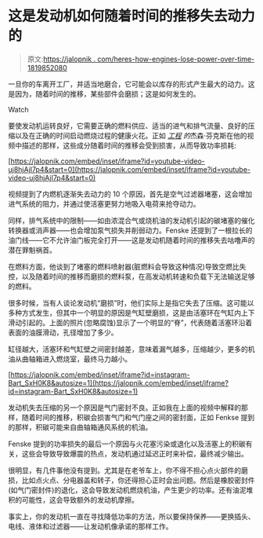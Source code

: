 # 这是发动机如何随着时间的推移失去动力的

> 原文:[https://jalopnik . com/heres-how-engines-lose-power-over-time-1819852080](https://jalopnik.com/heres-how-engines-lose-power-over-time-1819852080)

一旦你的车离开工厂，并适当地磨合，它可能会以库存的形式产生最大的动力。这是因为，随着时间的推移，某些部件会磨损；这是如何发生的。

Watch

要使发动机运转良好，它需要正确的燃料供应、适当的进气和排气流量、良好的压缩以及在正确的时间启动燃烧过程的健康火花。正如 [*工程*](https://www.youtube.com/watch?v=uj8hjAjI7p4) *的*杰森·芬克斯在他的视频中描述的那样，这些成分随着时间的推移会受到损害，从而导致功率损耗:

 [https://jalopnik.com/embed/inset/iframe?id=youtube-video-uj8hjAjI7p4&start=0](https://jalopnik.com/embed/inset/iframe?id=youtube-video-uj8hjAjI7p4&start=0) 

视频提到了内燃机逐渐失去动力的 10 个原因，首先是空气过滤器堵塞，这会增加进气系统的阻力，并通过使活塞更努力地吸入电荷来抢夺动力。

同样，排气系统中的限制——如由浓混合气或烧机油的发动机引起的碳堵塞的催化转换器或消声器——也会增加泵气损失并削弱动力。Fenske 还提到了一根拉长的油门线——它不允许油门板完全打开——这是发动机随着时间的推移失去咕噜声的潜在罪魁祸首。

在燃料方面，他谈到了堵塞的燃料喷射器(脏燃料会导致这种情况)导致空燃比失控，以及随着时间的推移而磨损的燃料泵，在高发动机转速和负载下无法输送足够的燃料。

很多时候，当有人谈论发动机“磨损”时，他们实际上是指它失去了压缩。这可能以多种方式发生，但其中一个明显的原因是气缸壁磨损，这是由活塞环在气缸内上下滑动引起的。上面的照片(忽略腐蚀)显示了一个明显的“脊”，代表随着活塞环沿着表面的油膜滑动，孔径增加了多少。

缸径越大，活塞环和气缸壁之间密封越差，意味着漏气越多，压缩越少，更多的机油从曲轴箱进入燃烧室，最终马力越小。

 [https://jalopnik.com/embed/inset/iframe?id=instagram-Bart_SxH0K8&autosize=1](https://jalopnik.com/embed/inset/iframe?id=instagram-Bart_SxH0K8&autosize=1) 

发动机失去压缩的另一个原因是气门密封不良。正如我在上面的视频中解释的那样，随着时间的推移，积碳会损害气门和气门座之间的密封面，正如 Fenkse 提到的那样，积碳可能来自曲轴箱通风系统的机油。

Fenske 提到的功率损失的最后一个原因与火花塞污染或退化以及活塞上的积碳有关，这些会导致导致爆震的热点，发动机通过延迟正时来补偿，最终减少输出。

很明显，有几件事他没有提到。尤其是在老爷车上，你不得不担心点火部件的磨损，比如点火点、分电器盖和转子，你还得担心正时会出问题。然后是橡胶密封件(如气门密封件)的退化，这会导致发动机燃烧机油，产生更少的功率。还有油泥堆积的可能性，这会导致额外的发动机摩擦。

事实上，你的发动机一直在寻找降低功率的方法，所以要保持保养——更换插头、电线、液体和过滤器——让发动机像承诺的那样工作。